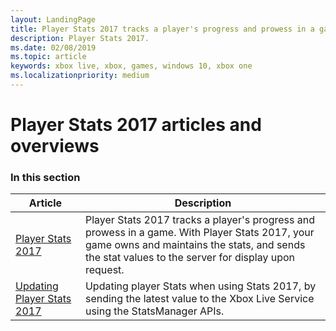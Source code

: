 ```yaml
---
layout: LandingPage
title: Player Stats 2017 tracks a player's progress and prowess in a game. With Player Stats 2017, your game owns and maintains the stats, and sends the stat values to the server for display upon request.
description: Player Stats 2017.
ms.date: 02/08/2019
ms.topic: article
keywords: xbox live, xbox, games, windows 10, xbox one
ms.localizationpriority: medium
---
```


# Player Stats 2017 articles and overviews


### In this section

| Article | Description |
|---------|-------------|
| [Player Stats 2017](stats2017.md) | Player Stats 2017 tracks a player's progress and prowess in a game. With Player Stats 2017, your game owns and maintains the stats, and sends the stat values to the server for display upon request. |
| [Updating Player Stats 2017](player-stats-updating.md) | Updating player Stats when using Stats 2017, by sending the latest value to the Xbox Live Service using the StatsManager APIs. |
